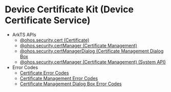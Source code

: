 # Device Certificate Kit (Device Certificate Service)

- ArkTS APIs
  - [@ohos.security.cert (Certificate)](js-apis-cert.md)
  - [@ohos.security.certManager (Certificate Management)](js-apis-certManager.md)
  - [@ohos.security.certManagerDialog (Certificate Management Dialog Box](js-apis-certManagerDialog.md)
  <!--Del-->
  - [@ohos.security.certManager (Certificate Management) (System API)](js-apis-certManager-sys.md)
  <!--DelEnd-->
- Error Codes
  - [Certificate Error Codes](errorcode-cert.md)
  - [Certificate Management Error Codes](errorcode-certManager.md)
  - [Certificate Management Dialog Box Error Codes](errorcode-certManagerDialog.md)

